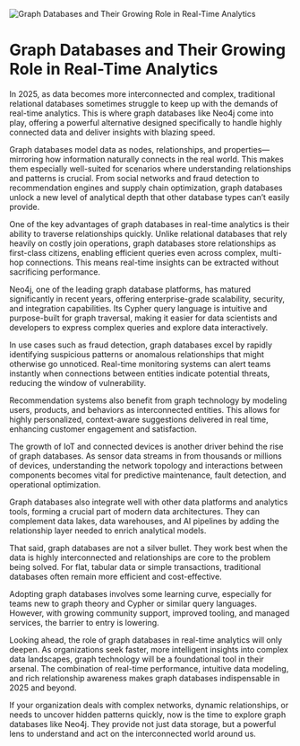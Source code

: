 ![Graph Databases and Their Growing Role in Real-Time Analytics](https://media.geeksforgeeks.org/wp-content/uploads/20240705124654/Real-time-analllytics.webp)

# Graph Databases and Their Growing Role in Real-Time Analytics

In 2025, as data becomes more interconnected and complex, traditional relational databases sometimes struggle to keep up with the demands of real-time analytics. This is where graph databases like Neo4j come into play, offering a powerful alternative designed specifically to handle highly connected data and deliver insights with blazing speed.

Graph databases model data as nodes, relationships, and properties—mirroring how information naturally connects in the real world. This makes them especially well-suited for scenarios where understanding relationships and patterns is crucial. From social networks and fraud detection to recommendation engines and supply chain optimization, graph databases unlock a new level of analytical depth that other database types can’t easily provide.

One of the key advantages of graph databases in real-time analytics is their ability to traverse relationships quickly. Unlike relational databases that rely heavily on costly join operations, graph databases store relationships as first-class citizens, enabling efficient queries even across complex, multi-hop connections. This means real-time insights can be extracted without sacrificing performance.

Neo4j, one of the leading graph database platforms, has matured significantly in recent years, offering enterprise-grade scalability, security, and integration capabilities. Its Cypher query language is intuitive and purpose-built for graph traversal, making it easier for data scientists and developers to express complex queries and explore data interactively.

In use cases such as fraud detection, graph databases excel by rapidly identifying suspicious patterns or anomalous relationships that might otherwise go unnoticed. Real-time monitoring systems can alert teams instantly when connections between entities indicate potential threats, reducing the window of vulnerability.

Recommendation systems also benefit from graph technology by modeling users, products, and behaviors as interconnected entities. This allows for highly personalized, context-aware suggestions delivered in real time, enhancing customer engagement and satisfaction.

The growth of IoT and connected devices is another driver behind the rise of graph databases. As sensor data streams in from thousands or millions of devices, understanding the network topology and interactions between components becomes vital for predictive maintenance, fault detection, and operational optimization.

Graph databases also integrate well with other data platforms and analytics tools, forming a crucial part of modern data architectures. They can complement data lakes, data warehouses, and AI pipelines by adding the relationship layer needed to enrich analytical models.

That said, graph databases are not a silver bullet. They work best when the data is highly interconnected and relationships are core to the problem being solved. For flat, tabular data or simple transactions, traditional databases often remain more efficient and cost-effective.

Adopting graph databases involves some learning curve, especially for teams new to graph theory and Cypher or similar query languages. However, with growing community support, improved tooling, and managed services, the barrier to entry is lowering.

Looking ahead, the role of graph databases in real-time analytics will only deepen. As organizations seek faster, more intelligent insights into complex data landscapes, graph technology will be a foundational tool in their arsenal. The combination of real-time performance, intuitive data modeling, and rich relationship awareness makes graph databases indispensable in 2025 and beyond.

If your organization deals with complex networks, dynamic relationships, or needs to uncover hidden patterns quickly, now is the time to explore graph databases like Neo4j. They provide not just data storage, but a powerful lens to understand and act on the interconnected world around us.
